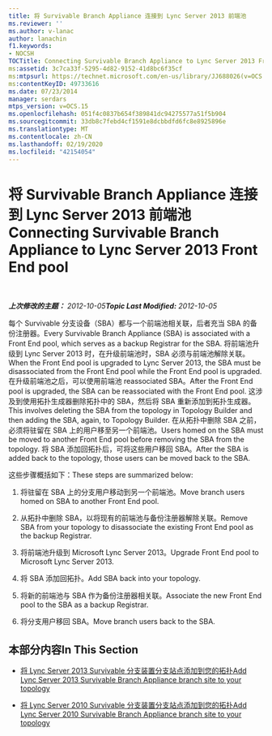 ```yaml
---
title: 将 Survivable Branch Appliance 连接到 Lync Server 2013 前端池
ms.reviewer: ''
ms.author: v-lanac
author: lanachin
f1.keywords:
- NOCSH
TOCTitle: Connecting Survivable Branch Appliance to Lync Server 2013 Front End pool
ms:assetid: 3c7ca33f-5295-4d82-9152-41d8bc6f35cf
ms:mtpsurl: https://technet.microsoft.com/en-us/library/JJ688026(v=OCS.15)
ms:contentKeyID: 49733616
ms.date: 07/23/2014
manager: serdars
mtps_version: v=OCS.15
ms.openlocfilehash: 051f4c0837b654f389841dc94275577a51f5b904
ms.sourcegitcommit: 33db8c7febd4cf1591e8dcbbdfd6fc8e8925896e
ms.translationtype: MT
ms.contentlocale: zh-CN
ms.lasthandoff: 02/19/2020
ms.locfileid: "42154054"
---
```

<div data-xmlns="http://www.w3.org/1999/xhtml">

<div class="topic" data-xmlns="http://www.w3.org/1999/xhtml" data-msxsl="urn:schemas-microsoft-com:xslt" data-cs="http://msdn.microsoft.com/">

<div data-asp="https://msdn2.microsoft.com/asp">

# <a name="connecting-survivable-branch-appliance-to-lync-server-2013-front-end-pool"></a><span data-ttu-id="c0e38-102">将 Survivable Branch Appliance 连接到 Lync Server 2013 前端池</span><span class="sxs-lookup"><span data-stu-id="c0e38-102">Connecting Survivable Branch Appliance to Lync Server 2013 Front End pool</span></span>

</div>

<div id="mainSection">

<div id="mainBody">

<span> </span>

<span data-ttu-id="c0e38-103">_**上次修改的主题：** 2012-10-05_</span><span class="sxs-lookup"><span data-stu-id="c0e38-103">_**Topic Last Modified:** 2012-10-05_</span></span>

<span data-ttu-id="c0e38-104">每个 Survivable 分支设备（SBA）都与一个前端池相关联，后者充当 SBA 的备份注册器。</span><span class="sxs-lookup"><span data-stu-id="c0e38-104">Every Survivable Branch Appliance (SBA) is associated with a Front End pool, which serves as a backup Registrar for the SBA.</span></span> <span data-ttu-id="c0e38-105">将前端池升级到 Lync Server 2013 时，在升级前端池时，SBA 必须与前端池解除关联。</span><span class="sxs-lookup"><span data-stu-id="c0e38-105">When the Front End pool is upgraded to Lync Server 2013, the SBA must be disassociated from the Front End pool while the Front End pool is upgraded.</span></span> <span data-ttu-id="c0e38-106">在升级前端池之后，可以使用前端池 reassociated SBA。</span><span class="sxs-lookup"><span data-stu-id="c0e38-106">After the Front End pool is upgraded, the SBA can be reassociated with the Front End pool.</span></span> <span data-ttu-id="c0e38-107">这涉及到使用拓扑生成器删除拓扑中的 SBA，然后将 SBA 重新添加到拓扑生成器。</span><span class="sxs-lookup"><span data-stu-id="c0e38-107">This involves deleting the SBA from the topology in Topology Builder and then adding the SBA, again, to Topology Builder.</span></span> <span data-ttu-id="c0e38-108">在从拓扑中删除 SBA 之前，必须将驻留在 SBA 上的用户移至另一个前端池。</span><span class="sxs-lookup"><span data-stu-id="c0e38-108">Users homed on the SBA must be moved to another Front End pool before removing the SBA from the topology.</span></span> <span data-ttu-id="c0e38-109">将 SBA 添加回拓扑后，可将这些用户移回 SBA。</span><span class="sxs-lookup"><span data-stu-id="c0e38-109">After the SBA is added back to the topology, those users can be moved back to the SBA.</span></span>

<span data-ttu-id="c0e38-110">这些步骤概括如下：</span><span class="sxs-lookup"><span data-stu-id="c0e38-110">These steps are summarized below:</span></span>

1.  <span data-ttu-id="c0e38-111">将驻留在 SBA 上的分支用户移动到另一个前端池。</span><span class="sxs-lookup"><span data-stu-id="c0e38-111">Move branch users homed on SBA to another Front End pool.</span></span>

2.  <span data-ttu-id="c0e38-112">从拓扑中删除 SBA，以将现有的前端池与备份注册器解除关联。</span><span class="sxs-lookup"><span data-stu-id="c0e38-112">Remove SBA from your topology to disassociate the existing Front End pool as the backup Registrar.</span></span>

3.  <span data-ttu-id="c0e38-113">将前端池升级到 Microsoft Lync Server 2013。</span><span class="sxs-lookup"><span data-stu-id="c0e38-113">Upgrade Front End pool to Microsoft Lync Server 2013.</span></span>

4.  <span data-ttu-id="c0e38-114">将 SBA 添加回拓扑。</span><span class="sxs-lookup"><span data-stu-id="c0e38-114">Add SBA back into your topology.</span></span>

5.  <span data-ttu-id="c0e38-115">将新的前端池与 SBA 作为备份注册器相关联。</span><span class="sxs-lookup"><span data-stu-id="c0e38-115">Associate the new Front End pool to the SBA as a backup Registrar.</span></span>

6.  <span data-ttu-id="c0e38-116">将分支用户移回 SBA。</span><span class="sxs-lookup"><span data-stu-id="c0e38-116">Move branch users back to the SBA.</span></span>

<div>

## <a name="in-this-section"></a><span data-ttu-id="c0e38-117">本部分内容</span><span class="sxs-lookup"><span data-stu-id="c0e38-117">In This Section</span></span>

  - [<span data-ttu-id="c0e38-118">将 Lync Server 2013 Survivable 分支装置分支站点添加到您的拓扑</span><span class="sxs-lookup"><span data-stu-id="c0e38-118">Add Lync Server 2013 Survivable Branch Appliance branch site to your topology</span></span>](lync-server-2013-add-lync-server-2013-survivable-branch-appliance-branch-site-to-your-topology.md)

  - [<span data-ttu-id="c0e38-119">将 Lync Server 2010 Survivable 分支装置分支站点添加到您的拓扑</span><span class="sxs-lookup"><span data-stu-id="c0e38-119">Add Lync Server 2010 Survivable Branch Appliance branch site to your topology</span></span>](lync-server-2013-add-lync-server-2010-survivable-branch-appliance-branch-site-to-your-topology.md)

</div>

</div>

<span> </span>

</div>

</div>

</div>

